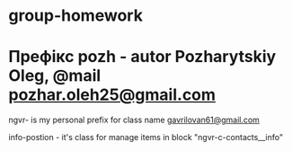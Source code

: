 # group-homework

# Префікс pozh - autor Pozharytskiy Oleg, @mail pozhar.oleh25@gmail.com

ngvr- is my personal prefix for class name gavrilovan61@gmail.com

info-postion - it's class for manage items in block "ngvr-c-contacts\_\_info"
